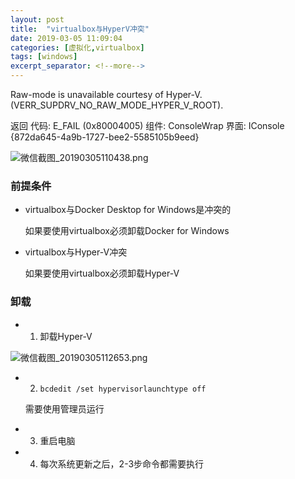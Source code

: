```yaml
---
layout: post
title:  "virtualbox与HyperV冲突"
date: 2019-03-05 11:09:04
categories: [虚拟化,virtualbox]
tags: [windows]
excerpt_separator: <!--more-->
---
```


Raw-mode is unavailable courtesy of Hyper-V. (VERR_SUPDRV_NO_RAW_MODE_HYPER_V_ROOT).

返回 代码: 
E_FAIL (0x80004005)
组件: 
ConsoleWrap
界面: 
IConsole {872da645-4a9b-1727-bee2-5585105b9eed}

<!--more-->

![微信截图_20190305110438.png](/images/微信截图_20190305110438.png)

### 前提条件

- virtualbox与Docker Desktop for Windows是冲突的

    如果要使用virtualbox必须卸载Docker for Windows

- virtualbox与Hyper-V冲突

    如果要使用virtualbox必须卸载Hyper-V

### 卸载

* 1. 卸载Hyper-V

![微信截图_20190305112653.png](/images/微信截图_20190305112653.png)

* 2. `bcdedit /set hypervisorlaunchtype off`

    需要使用管理员运行

* 3. 重启电脑

* 4. 每次系统更新之后，2-3步命令都需要执行